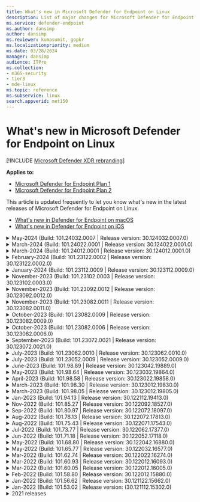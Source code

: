 ```yaml
---
title: What's new in Microsoft Defender for Endpoint on Linux
description: List of major changes for Microsoft Defender for Endpoint on Linux.
ms.service: defender-endpoint
ms.author: dansimp
author: dansimp
ms.reviewer: kumasumit, gopkr
ms.localizationpriority: medium
ms.date: 03/28/2024
manager: dansimp
audience: ITPro
ms.collection:
- m365-security
- tier3
- mde-linux
ms.topic: reference
ms.subservice: linux
search.appverid: met150
---
```


# What's new in Microsoft Defender for Endpoint on Linux

[!INCLUDE [Microsoft Defender XDR rebranding](../includes/microsoft-defender.md)]

**Applies to:**

- [Microsoft Defender for Endpoint Plan 1](microsoft-defender-endpoint.md)
- [Microsoft Defender for Endpoint Plan 2](microsoft-defender-endpoint.md)

This article is updated frequently to let you know what's new in the latest releases of Microsoft Defender for Endpoint on Linux.

- [What's new in Defender for Endpoint on macOS](mac-whatsnew.md)
- [What's new in Defender for Endpoint on iOS](ios-whatsnew.md)

<details>
<summary> May-2024 (Build: 101.24032.0007 | Release version: 30.124032.0007.0)</summary>

## May-2024 Build: 101.24032.0007 | Release version: 30.124032.0007.0

&ensp;Released: **TBD**<br/>
&ensp;Published: **TBD**<br/>
&ensp;Build: **101.24032.0007**<br/>
&ensp;Release version: **30.124032.0007.0**<br/>
&ensp;Engine version: **1.1.24020.3**<br/>
&ensp;Signature version: **1.403.3500.0**<br/>

**What's new**

There are multiple fixes and new changes in this release:

- New Field in mdatp health - engine_load_status<br>
  To optimize performance, the unprivileged process will only run in specific scenarios. The field 'engine_load_status' indicates the following:

    Healthy Scenarios:
    - "Engine not loaded"  - The unprivileged process is not currently running.. 
    - "Engine load succeeded" - The unprivileged process is up and running.
- Bug fix to enhance behavioral detections.
- Stability and performance improvements.
- Other bug fixes.

</details>

<details>
<summary> March-2024 (Build: 101.24022.0001 | Release version: 30.124022.0001.0)</summary>

## March-2024 Build: 101.24022.0001 | Release version: 30.124022.0001.0

&ensp;Released: **March 22,2024**<br/>
&ensp;Published: **March 22,2024**<br/>
&ensp;Build: **101.24022.0001**<br/>
&ensp;Release version: **30.124022.0001.0**<br/>
&ensp;Engine version: **1.1.23110.4**<br/>
&ensp;Signature version: **1.403.87.0**<br/>

**What's new**

There are multiple fixes and new changes in this release:

- The addition of a new log file - `microsoft_defender_scan_skip.log`. This will log the filenames that were skipped from various antivirus scans by Microsoft Defender for Endpoint due to any reason.
- Stability and performance improvements.
- Bug fixes.

</details>


<details>
<summary> March-2024 (Build: 101.24012.0001 | Release version: 30.124012.0001.0)</summary>

## March-2024 Build: 101.24012.0001 | Release version: 30.124012.0001.0

&ensp;Released: **March 12,2024**<br/>
&ensp;Published: **March 12,2024**<br/>
&ensp;Build: **101.24012.0001**<br/>
&ensp;Release version: **30.124012.0001.0**<br/>
&ensp;Engine version: **1.1.23110.4**<br/>
&ensp;Signature version: **1.403.87.0**<br/>

**What's new**
There are multiple fixes and new changes in this release:

- Updated default engine version to `1.1.23110.4`, and default signatures version to `1.403.87.0`.
- Stability and performance improvements.
- Bug fixes.
</details>

<details>

<summary> February-2024 (Build: 101.23122.0002 | Release version: 30.123122.0002.0)</summary>

## February-2024 Build: 101.23122.0002 | Release version: 30.123122.0002.0

&ensp;Released: **February 5,2024**<br/>
&ensp;Published: **February 5,2024**<br/>
&ensp;Build: **101.23122.0002**<br/>
&ensp;Release version: **30.123122.0002.0**<br/>
&ensp;Engine version: **1.1.23100.2010**<br/>
&ensp;Signature version: **1.399.1389.0**<br/>

**What's new**
There are multiple fixes and new changes in this release:

- Updated default engine version to `1.1.23100.2010`, and default signatures version to `1.399.1389.0`.
- General stability and performance improvements.
- Bug fixes.
- Microsoft Defender for Endpoint on Linux now officially supports the following distros and versions:

   | Distro & version | Ring | Package |
   |---|---|---|
   | Mariner 2 | Production | https://packages.microsoft.com/cbl-mariner/2.0/prod/extras/x86_64/config.repo |
   | Rocky 8.7 and higher | Insiders Slow | https://packages.microsoft.com/config/rocky/8/insiders-slow.repo |
   | Rocky 9.2 and higher | Insiders Slow | https://packages.microsoft.com/config/rocky/9/insiders-slow.repo |
   | Alma 8.4 and higher | Insiders Slow | https://packages.microsoft.com/config/alma/8/insiders-slow.repo |
   | Alma 9.2 and higher | Insiders Slow | https://packages.microsoft.com/config/alma/9/insiders-slow.repo |

If you already have Defender for Endpoint running on any of these distros and facing any issues in the older versions, please upgrade to the latest Defender for Endpoint version from the corresponding ring mentioned above. Refer our [public deployment docs](comprehensive-guidance-on-linux-deployment.md) for more details.

> [!NOTE]
> Known issues: 
> 
> Microsoft Defender for Endpoint for Linux on Rocky and Alma currently has the following known issues:
> - Live Response and Threat Vulnerability Management are currently not supported (work in progress).
> - Operating system info for devices is not visible in the Microsoft Defender portal

</details>

<details>
<summary> January-2024 (Build: 101.23112.0009 | Release version: 30.123112.0009.0)</summary>

## January-2024 Build: 101.23112.0009 | Release version: 30.123112.0009.0

&ensp;Released: **January 29,2024**<br/>
&ensp;Published: **January 29, 2024**<br/>
&ensp;Build: **101.23112.0009**<br/>
&ensp;Release version: **30.123112.0009.0**<br/>
&ensp;Engine version: **1.1.23100.2010**<br/>
&ensp;Signature version: **1.399.1389.0**<br/>

**What's new**
- Updated default engine version to `1.1.23110.4`, and default signatures version to `1.403.1579.0`.
- General stability and performance improvements.
- Bug fix for behavior monitoring configuration.
- Bug fixes.

</details>

<details>
    <summary> November-2023 (Build: 101.23102.0003 | Release version: 30.123102.0003.0)</summary>

## November-2023 Build: 101.23102.0003 | Release version: 30.123102.0003.0

&ensp;Released: **November 28,2023**<br/>
&ensp;Published: **November 28,2023**<br/>
&ensp;Build: **101.23102.0003**<br/>
&ensp;Release version: **30.123102.0003.0**<br/>
&ensp;Engine version: **1.1.23090.2008**<br/>
&ensp;Signature version: **1.399.690.0**<br/>

**What's new**
- Updated default engine version to `1.1.23090.2008`, and default signatures version to `1.399.690.0`.
- Updated libcurl library to version `8.4.0` to fix recently disclosed vulnerabilities with the older version.
- Updated Openssl library to version `3.1.1` to fix recently disclosed vulnerabilities with the older version.
- General stability and performance improvements.
- Bug fixes.

</details>

<details>
    <summary> November-2023 (Build: 101.23092.0012 | Release version: 30.123092.0012.0)</summary>

## November-2023 Build: 101.23092.0012 | Release version: 30.123092.0012.0

&ensp;Released: **November 14,2023**<br/>
&ensp;Published: **November 14,2023**<br/>
&ensp;Build: **101.23092.0012**<br/>
&ensp;Release version: **30.123092.0012.0**<br/>
&ensp;Engine version: **1.1.23080.2007**<br/>
&ensp;Signature version: **1.395.1560.0**<br/>

**What's new**

There are multiple fixes and new changes in this release: 

- Support added to restore threat based on original path using the following command:
  
 ```bash
 sudo mdatp threat quarantine restore threat-path --path [threat-original-path] --destination-path [destination-folder]
```
- Starting with this release, Microsoft Defender for Endpoint on Linux will no longer be shipping a solution for RHEL 6.
  
    RHEL 6 'Extended end of life support' is poised to end by June 30, 2024 and customers are advised to plan their RHEL upgrades accordingly aligned with guidance from Red Hat. Customers who need to run Defender for Endpoint on RHEL 6 servers can continue to leverage version 101.23082.0011 (does not expire before June 30, 2024) supported on kernel versions 2.6.32-754.49.1.el6.x86_64 or prior.
  - Engine Update to `1.1.23080.2007` and Signatures Ver: `1.395.1560.0`.
  - Streamlined device connectivity experience is now in public preview mode. [public blog](https://techcommunity.microsoft.com/t5/microsoft-defender-for-endpoint/announcing-a-streamlined-device-connectivity-experience-for/ba-p/3956236)
  - Performance improvements & bug fixes.

**Known issues**

- CPU lock-up seen on kernel version 5.15.0-0.30.20 in ebpf mode, see [Use eBPF-based sensor for Microsoft Defender for Endpoint on Linux](linux-support-ebpf.md) for details and Mitigation options.

</details>

<details>
    <summary> November-2023 (Build: 101.23082.0011 | Release version: 30.123082.0011.0)</summary>

## November-2023 Build: 101.23082.0011 | Release version: 30.123082.0011.0

&ensp;Released: **November 1,2023**<br/>
&ensp;Published: **November 1,2023**<br/>
&ensp;Build: **101.23082.0011**<br/>
&ensp;Release version: **30.123082.0011.0**<br/>
&ensp;Engine version: **1.1.23070.1002**<br/>
&ensp;Signature version: **1.393.1305.0**<br/>

**What's new**
This new release is build over October 2023 release (`101.23082.0009``) with addition of following changes. There's no change for other customers and upgrading is optional.

Fix for immutable mode of auditd when supplementary subsystem is ebpf:  In ebpf mode all mdatp audit rules should be cleaned after switching to ebpf and rebooting.  After reboot, mdatp audit rules were not cleaned due to which it was resulting in hang of the server.  The fix cleans these rules, user should not see any mdatp rules loaded on reboot

Fix for MDE not starting up on RHEL 6.

**Known issues**

When upgrading from mdatp version 101.75.43 or 101.78.13, you might encounter a kernel hang. Run the following commands before attempting to upgrade to version 101.98.05. More information about the underlying issue can be found at [System hang due to blocked tasks in fanotify code](https://access.redhat.com/solutions/2838901).

There are two ways to mitigate this upgrade issue:

1. Use your package manager to uninstall the `101.75.43` or `101.78.13` mdatp version.

Example:
```bash
sudo apt purge mdatp
sudo apt-get install mdatp
```

2. As an alternative you can follow the instructions to [uninstall](linux-resources.md#uninstall-defender-for-endpoint-on-linux), then [install](linux-install-manually.md#application-installation) the latest version of the package.

If you don't want to uninstall mdatp, you can disable rtp and mdatp in sequence before upgrading.
Some customers (<1%) experience issues with this method.

 ```bash
sudo mdatp config real-time-protection --value=disabled
sudo systemctl disable mdatp
```
</details>

<details>
    <summary> October-2023 (Build: 101.23082.0009 | Release version: 30.123082.0009.0)</summary>





## October-2023 Build: 101.23082.0009 | Release version: 30.123082.0009.0

&ensp;Released: **October 9,2023**<br/>
&ensp;Published: **October 9,2023**<br/>
&ensp;Build: **101.23082.0009**<br/>
&ensp;Release version: **30.123082.0009.0**<br/>
&ensp;Engine version: **1.1.23070.1002**<br/>
&ensp;Signature version: **1.393.1305.0**<br/>

**What's new**
- This new release is build over October 2023 release (`101.23082.0009``) with addition of new CA Certificates. There's no change for other customers and upgrading is optional. 

**Known issues**

When upgrading from mdatp version 101.75.43 or 101.78.13, you might encounter a kernel hang. Run the following commands before attempting to upgrade to version 101.98.05. More information about the underlying issue can be found at [System hang due to blocked tasks in fanotify code](https://access.redhat.com/solutions/2838901).

There are two ways to mitigate this upgrade issue:

1. Use your package manager to uninstall the `101.75.43` or `101.78.13` mdatp version.

Example:
```bash
sudo apt purge mdatp
sudo apt-get install mdatp
```

2. As an alternative you can follow the instructions to [uninstall](linux-resources.md#uninstall-defender-for-endpoint-on-linux), then [install](linux-install-manually.md#application-installation) the latest version of the package.

If you don't want to uninstall mdatp, you can disable rtp and mdatp in sequence before upgrading.
Some customers (<1%) experience issues with this method.

 ```bash
sudo mdatp config real-time-protection --value=disabled
sudo systemctl disable mdatp
```
</details>

<details>
    <summary> October-2023 (Build: 101.23082.0006 | Release version: 30.123082.0006.0)</summary>





## October-2023 Build: 101.23082.0006 | Release version: 30.123082.0006.0

&ensp;Released: **October 9,2023**<br/>
&ensp;Published: **October 9,2023**<br/>
&ensp;Build: **101.23082.0006**<br/>
&ensp;Release version: **30.123082.0006.0**<br/>
&ensp;Engine version: **1.1.23070.1002**<br/>
&ensp;Signature version: **1.393.1305.0**<br/>

**What's new**
- Feature updates and new changes
  - eBPF sensor is now the default supplementary event provider for endpoints
  - Microsoft Intune tenant attach feature is in public preview (as of mid July)
    - You must add "*.dm.microsoft.com" to firewall exclusions for the feature to work correctly
  - Defender for Endpoint is now available for Debian 12 and Amazon Linux 2023
  - Support to enable Signature verification of updates downloaded
    - Note that you must update the manajed.json as shown below
      ```
        "features":{
          "OfflineDefinitionUpdateVerifySig":"enabled"
        }
      ```
      
    - Prerequisite to enable feature
      - Engine version on the device must be  "1.1.23080.007" or above. Check your engine version by using the following command.
        ``` mdatp health --field engine_version ```
  - Option to support monitoring of NFS and FUSE mount points. These are ignored by default.
    The following example shows how to monitor all filesystem while ignoring only NFS:

  ```
    "antivirusEngine": {
        "unmonitoredFilesystems": ["nfs"]
    }
    ```
    
    Example to monitor all filesystems including NFS and FUSE:
    ```
    "antivirusEngine": {
        "unmonitoredFilesystems": []
    }
    ```

  - Other performance improvements
  - Bug Fixes

**Known issues**

- When upgrading from mdatp version 101.75.43 or 101.78.13, you might encounter a kernel hang. Run the following commands before attempting to upgrade to version 101.98.05. More information about the underlying issue can be found at [System hang due to blocked tasks in fanotify code](https://access.redhat.com/solutions/2838901).
There are two ways to mitigate this upgrade issue:

1. Use your package manager to uninstall the `101.75.43` or `101.78.13` mdatp version.

Example:
```bash
sudo apt purge mdatp
sudo apt-get install mdatp
```

2. As an alternative you can follow the instructions to [uninstall](linux-resources.md#uninstall-defender-for-endpoint-on-linux), then [install](linux-install-manually.md#application-installation) the latest version of the package.

If you don't want to uninstall mdatp, you can disable rtp and mdatp in sequence before upgrading.
Some customers (<1%) experience issues with this method.

 ```bash
sudo mdatp config real-time-protection --value=disabled
sudo systemctl disable mdatp
```
</details>

<details>
    <summary> September-2023 (Build: 101.23072.0021 | Release version: 30.123072.0021.0)</summary>





## September-2023 Build: 101.23072.0021 | Release version: 30.123072.0021.0

&ensp;Released: **September 11,2023**<br/>
&ensp;Published: **September 11,2023**<br/>
&ensp;Build: **101.23072.0021**<br/>
&ensp;Release version: **30.123072.0021.0**<br/>
&ensp;Engine version: **1.1.20100.7**<br/>
&ensp;Signature version: **1.385.1648.0**<br/>

**What's new**

- There are multiple fixes and new changes in this release
    - In mde_installer.sh v0.6.3, users can use the `--channel` argument to provide the channel of the configured repository during cleanup. For example, `sudo ./mde_installer --clean --channel prod`
    - The Network Extension can now be reset by administrators using `mdatp network-protection reset`.
    - Other performance improvements
    - Bug Fixes

**Known issues**

- While upgrading from mdatp version `101.75.43` or `101.78.13`, you might encounter a kernel hang. Run the following commands before attempting to upgrade to version `101.98.05`. For more information, see [System hang due to blocked tasks in fanotify code](https://access.redhat.com/solutions/2838901).

There are two ways to mitigate this upgrade issue:

1. Use your package manager to uninstall the `101.75.43` or `101.78.13` mdatp version.

Example:
```bash
sudo apt purge mdatp
sudo apt-get install mdatp
```

2. As an alternative you can follow the instructions to [uninstall](linux-resources.md#uninstall-defender-for-endpoint-on-linux), then [install](linux-install-manually.md#application-installation) the latest version of the package.

If you don't want to uninstall mdatp, you can disable rtp and mdatp in sequence before upgrading.
Some customers (<1%) experience issues with this method.

 ```bash
sudo mdatp config real-time-protection --value=disabled
sudo systemctl disable mdatp
```
</details>

<details>
    <summary> July-2023 (Build: 101.23062.0010 | Release version: 30.123062.0010.0)</summary>





## July-2023 Build: 101.23062.0010 | Release version: 30.123062.0010.0

&ensp;Released: **July 26,2023**<br/>
&ensp;Published: **July 26,2023**<br/>
&ensp;Build: **101.23062.0010**<br/>
&ensp;Release version: **30.123062.0010.0**<br/>
&ensp;Engine version: **1.1.20100.7**<br/>
&ensp;Signature version: **1.385.1648.0**<br/>

**What's new**

- There are multiple fixes and new changes in this release
    - If a proxy is set for Defender for Endpoint, then it's visible in the `mdatp health` command output
    - With this release we provided two options in mdatp diagnostic hot-event-sources:
        1. Files
        2. Executables
    - Network Protection: Connections that are blocked by Network Protection and have the block overridden by users are now correctly reported to Microsoft Defender XDR
    - Improved logging in Network Protection block and audit events for debugging
- Other fixes and improvements
    - From this version, enforcementLevel are in passive mode by default giving admins more control over where they want 'RTP on' within their estate
    - This change only applies to fresh MDE deployments, for example, servers where Defender for Endpoint is being deployed for the first time. In update scenarios, servers that have Defender for Endpoint deployed with RTP ON, continue operating with RTP ON even post update to version 101.23062.0010

- Bug Fixes
    - RPM database corruption issue in Defender Vulnerability Management baseline has been fixed
- Other performance improvements

**Known issues**

- While upgrading from mdatp version `101.75.43` or `101.78.13`, you might encounter a kernel hang. Run the following commands before attempting to upgrade to version `101.98.05`. For more information, see [System hang due to blocked tasks in fanotify code](https://access.redhat.com/solutions/2838901).

There are two ways to mitigate this upgrade issue:

1. Use your package manager to uninstall the `101.75.43` or `101.78.13` mdatp version.

Example:
```bash
sudo apt purge mdatp
sudo apt-get install mdatp
```

2. As an alternative you can follow the instructions to [uninstall](linux-resources.md#uninstall-defender-for-endpoint-on-linux), then [install](linux-install-manually.md#application-installation) the latest version of the package.

If you don't want to uninstall mdatp, you can disable rtp and mdatp in sequence before upgrading.
Some customers (<1%) experience issues with this method.

 ```bash
sudo mdatp config real-time-protection --value=disabled
sudo systemctl disable mdatp
```
</details>

<details>
    <summary> July-2023 (Build: 101.23052.0009 | Release version: 30.123052.0009.0)</summary>





## July-2023 Build: 101.23052.0009 | Release version: 30.123052.0009.0

&ensp;Released: **July 10,2023**<br/>
&ensp;Published: **July 10,2023**<br/>
&ensp;Build: **101.23052.0009**<br/>
&ensp;Release version: **30.123052.0009.0**<br/>
&ensp;Engine version: **1.1.20100.7**<br/>
&ensp;Signature version: **1.385.1648.0**<br/>

**What's new**

- There are multiple fixes and new changes in this release
      - The build version schema is updated from this release. While the major version number remains same as 101, the minor version number now has five digits followed by four digit patch number that is, `101.xxxxx.yyy`
      - Improved Network Protection memory consumption under stress
     - Updated the engine version to `1.1.20300.5` and signature version to `1.391.2837.0`.
    - Bug fixes.

**Known issues**

- While upgrading from mdatp version `101.75.43` or `101.78.13`, you might encounter a kernel hang. Run the following commands before attempting to upgrade to version `101.98.05`. For more information, see [System hang due to blocked tasks in fanotify code](https://access.redhat.com/solutions/2838901).

There are two ways to mitigate this upgrade issue:

1. Use your package manager to uninstall the `101.75.43` or `101.78.13` mdatp version.

Example:
```bash
sudo apt purge mdatp
sudo apt-get install mdatp
```

2. As an alternative you can follow the instructions to [uninstall](linux-resources.md#uninstall-defender-for-endpoint-on-linux), then [install](linux-install-manually.md#application-installation) the latest version of the package.

If you don't want to uninstall mdatp, you can disable rtp and mdatp in sequence before upgrading.
Some customers (<1%) experience issues with this method.

 ```bash
sudo mdatp config real-time-protection --value=disabled
sudo systemctl disable mdatp
```
</details>

<details>
    <summary> June-2023 (Build: 101.98.89 | Release version: 30.123042.19889.0)</summary>





## June-2023 Build: 101.98.89 | Release version: 30.123042.19889.0

&ensp;Released: **June 12,2023**<br/>
&ensp;Published: **June 12, 2023**<br/>
&ensp;Build: **101.98.89**<br/>
&ensp;Release version: **30.123042.19889.0**<br/>
&ensp;Engine version: **1.1.20100.7**<br/>
&ensp;Signature version: **1.385.1648.0**<br/>

**What's new**

- There are multiple fixes and new changes in this release 
    - Improved Network Protection Proxy handling.
    - In Passive mode, Defender for Endpoint no longer scans when Definition update happens.
    - Devices continue to be protected even after Defender for Endpoint agent has expired. We recommend upgrading the Defender for Endpoint Linux agent to the latest available version to receive bug fixes, features and performance improvements.
    - Removed semanage package dependency.
    - Engine Update to `1.1.20100.7` and Signatures Ver: `1.385.1648.0`.
    - Bug fixes.

**Known issues**

- While upgrading from mdatp version `101.75.43` or `101.78.13`, you might encounter a kernel hang. Run the following commands before attempting to upgrade to version `101.98.05`. For more information, see [System hang due to blocked tasks in fanotify code](https://access.redhat.com/solutions/2838901).

There are two ways to mitigate this upgrade issue:

1. Use your package manager to uninstall the `101.75.43` or `101.78.13` mdatp version.

Example:
```bash
sudo apt purge mdatp
sudo apt-get install mdatp
```

2. As an alternative you can follow the instructions to [uninstall](linux-resources.md#uninstall-defender-for-endpoint-on-linux), then [install](linux-install-manually.md#application-installation) the latest version of the package.

If you don't want to uninstall mdatp, you can disable rtp and mdatp in sequence before upgrading. 
Some customers (<1%) experience issues with this method. 

 ```bash
sudo mdatp config real-time-protection --value=disabled
sudo systemctl disable mdatp
```
</details>

<details>
    <summary> May-2023 (Build: 101.98.64 | Release version: 30.123032.19864.0)</summary>





## May-2023 Build: 101.98.64 | Release version: 30.123032.19864.0

&ensp;Released: **May 3,2023**<br/>
&ensp;Published: **May 3, 2023**<br/>
&ensp;Build: **101.98.64**<br/>
&ensp;Release version: **30.123032.19864.0**<br/>
&ensp;Engine version: **1.1.20100.6**<br/>
&ensp;Signature version: **1.385.68.0**<br/>

**What's new**

- There are multiple fixes and new changes in this release 
    - Health message improvements to capture details about auditd failures.
    - Improvements to handle augenrules, which was causing installation failure.
    - Periodic memory cleanup in engine process.
    - Fix for memory issue in mdatp audisp plugin.
    - Handled missing plugin directory path during installation.
    - When conflicting application is using blocking fanotify, with default configuration mdatp health shows unhealthy. This is now fixed.
    - Support for ICMP traffic inspection in BM.
    - Engine Update to `1.1.20100.6` and Signatures Ver: `1.385.68.0`.
    - Bug fixes.

**Known issues**

- While upgrading from mdatp version `101.75.43` or `101.78.13`, you might encounter a kernel hang. Run the following commands before attempting to upgrade to version `101.98.05`. For more information, see [System hang due to blocked tasks in fanotify code](https://access.redhat.com/solutions/2838901).

There are two ways to mitigate this upgrade issue:

1. Use your package manager to uninstall the `101.75.43` or `101.78.13` mdatp version.

Example:
```bash
sudo apt purge mdatp
sudo apt-get install mdatp
```

2. As an alternative you can follow the instructions to [uninstall](linux-resources.md#uninstall-defender-for-endpoint-on-linux), then [install](linux-install-manually.md#application-installation) the latest version of the package.

If you don't want to uninstall mdatp, you can disable rtp and mdatp in sequence before upgrading. 
Caution: Some customers (<1%) experience issues with this method. 

 ```bash
sudo mdatp config real-time-protection --value=disabled
sudo systemctl disable mdatp
```
</details>

<details>
    <summary> April-2023 (Build: 101.98.58 | Release version: 30.123022.19858.0)</summary>





## April-2023 Build: 101.98.58 | Release version: 30.123022.19858.0

&ensp;Released: **April 20,2023**<br/>
&ensp;Published: **April 20, 2023**<br/>
&ensp;Build: **101.98.58**<br/>
&ensp;Release version: **30.123022.19858.0**<br/>
&ensp;Engine version: **1.1.20000.2**<br/>
&ensp;Signature version: **1.381.3067.0**<br/>

**What's new**

- There are multiple fixes and new changes in this release 
    - Logging and error reporting improvements for auditd.
    - Handle failure in reload of auditd configuration.
    - Handling for empty auditd rule files during MDE install.
    - Engine Update to `1.1.20000.2` and Signatures Ver: `1.381.3067.0`.
    - Addressed a health issue in mdatp that occurs due to selinux denials.
    - Bug fixes.

**Known issues**

- While upgrading mdatp to version `101.94.13` or later, you might notice that health is false, with health_issues as "no active supplementary event provider". This can happen due to misconfigured/conflicting auditd rules on existing machines. To mitigate the issue, the auditd rules on the existing machines need to be fixed. The following commands can help you to identify such auditd rules (commands need to be run as super user). Take a backup of following file: /etc/audit/rules.d/audit.rules as these steps are only to identify failures.

```bash
echo -c >> /etc/audit/rules.d/audit.rules
augenrules --load
```

- While upgrading from mdatp version `101.75.43` or `101.78.13`, you could encounter a kernel hang. Run the following commands before attempting to upgrade to version `101.98.05`. For more information, see [System hang due to blocked tasks in fanotify code](https://access.redhat.com/solutions/2838901).

There are two ways to mitigate this upgrade issue:

1. Use your package manager to uninstall the `101.75.43` or `101.78.13` mdatp version.
    
Example:
```bash
sudo apt purge mdatp
sudo apt-get install mdatp
```
2. As an alternative you can follow the instructions to [uninstall](linux-resources.md#uninstall-defender-for-endpoint-on-linux), then [install](linux-install-manually.md#application-installation) the latest version of the package.

If you don't want to uninstall mdatp, you can disable rtp and mdatp in sequence before upgrading. 
Caution: Some customers (<1%) experience issues with this method. 

 ```bash
sudo mdatp config real-time-protection --value=disabled
sudo systemctl disable mdatp
```
</details>

<details>
    <summary> March-2023 (Build: 101.98.30 | Release version: 30.123012.19830.0)</summary>





## March-2023 Build: 101.98.30 | Release version: 30.123012.19830.0

&ensp;Released: **March , 20,2023**<br/>
&ensp;Published: **March 20, 2023**<br/>
&ensp;Build: **101.98.30**<br/>
&ensp;Release version: **30.123012.19830.0**<br/>
&ensp;Engine version: **1.1.19900.2**<br/>
&ensp;Signature version: **1.379.1299.0**<br/>
**What's new**
- This new release is build over March 2023 release (`101.98.05``) with a fix for Live response commands failing for one of our customers. There's no change for other customers and upgrade is optional. 
    
**Known issues**

- With mdatp version 101.98.30 you might see a health false issue in some of the cases, because SELinux rules aren't defined for certain scenarios. The health warning could look something like this:

*found SELinux denials within last one day. If the MDATP is recently installed, clear the existing audit logs or wait for a day for this issue to autoresolve. Use command: \"sudo ausearch -i -c 'mdatp_audisp_pl' | grep \"type=AVC\" | grep \" denied\" to find details*

The issue could be mitigated by running the following commands.

```
sudo ausearch -c 'mdatp_audisp_pl' --raw | sudo audit2allow -M my-mdatpaudisppl_v1
sudo semodule -i my-mdatpaudisppl_v1.pp
```

Here, my-mdatpaudisppl_v1 represents the policy module name. After you run the commands, either wait for 24 hours or clear/archive the audit logs. The audit logs could be archived by running the following command

```
sudo service auditd stop
sudo systemctl stop mdatp
cd /var/log/audit
sudo gzip audit.*
sudo service auditd start
sudo systemctl start mdatp
mdatp health
```

In case the issue reappears with some different denials. We need to run the mitigation again with a different module name (for example, my-mdatpaudisppl_v2).

</details>

<details>
    <summary> March-2023 (Build: 101.98.05 | Release version: 30.123012.19805.0)</summary>

## March-2023 (Build: 101.98.05 | Release version: 30.123012.19805.0)

&ensp;Released: **March , 08,2023**<br/>
&ensp;Published: **March 08, 2023**<br/>
&ensp;Build: **101.98.05**<br/>
&ensp;Release version: **30.123012.19805.0**<br/>
&ensp;Engine version: **1.1.19900.2**<br/>
&ensp;Signature version: **1.379.1299.0**<br/>

**What's new**

There are multiple fixes and new changes in this release.

- Improved Data Completeness for Network Connection events
- Improved Data Collection capabilities for file ownership/permissions changes
- seManage in part of the package, to that seLinux policies can be configured in different distro (fixed).
- Improved enterprise daemon stability
- AuditD stop path clean-up
- Improved the stability of mdatp stop flow.
- Added new field to wdavstate to keep track of platform update time.
- Stability improvements to parsing Defender for Endpoint onboarding blob.
- Scan doesn't proceed if a valid license isn't present (fixed)
- Added performance tracing option to xPlatClientAnalyzer, with tracing enabled mdatp process dumps the flow in all_process.zip file that can be used for analysis of performance issues.
- Added support in Defender for Endpoint for the following RHEL-6 kernel versions:
   - `2.6.32-754.43.1.el6.x86_64`
   - `2.6.32-754.49.1.el6.x86_64`
- Other fixes
    
**Known issues**

- While upgrading mdatp to version 101.94.13, you might notice that health is false, with health_issues as "no active supplementary event provider". This can happen due to misconfigured/conflicting auditd rules on existing machines. To mitigate the issue, the auditd rules on the existing machines need to be fixed. The following steps can help you to identify such auditd rules (these commands need to be run as super user). Make sure to back up following file: `/etc/audit/rules.d/audit.rules`` as these steps are only to identify failures.

```bash
echo -c >> /etc/audit/rules.d/audit.rules
augenrules --load
```

- While upgrading from mdatp version `101.75.43` or `101.78.13`, you might encounter a kernel hang. Run the following commands before attempting to upgrade to version `101.98.05`. For more information, see [System hang due to blocked tasks in fanotify code](https://access.redhat.com/solutions/2838901)

There are two ways to mitigate the problem in upgrading.

Use your package manager to uninstall the `101.75.43` or `101.78.13` mdatp version.
Example:
```bash
sudo apt purge mdatp
sudo apt-get install mdatp
```
As an alternative, you can follow the instructions to [uninstall](linux-resources.md#uninstall-defender-for-endpoint-on-linux), then [install](linux-install-manually.md#application-installation) the latest version of the package.

In case you don't want to uninstall mdatp you can disable rtp and mdatp in sequence before upgrade. 
Caution: Some customers(<1%) are experiencing issues with this method. 

 ```bash
sudo mdatp config real-time-protection --value=disabled
sudo systemctl disable mdatp
```

</details>

<details>
  <summary>Jan-2023 (Build: 101.94.13 | Release version: 30.122112.19413.0)</summary>

## Jan-2023 (Build: 101.94.13 | Release version: 30.122112.19413.0)

&ensp;Released: **January 10, 2023**<br/>
&ensp;Published: **January 10, 2023**<br/>
&ensp;Build: **101.94.13**<br/>
&ensp;Release version: **30.122112.19413.0**<br/>
&ensp;Engine version: **1.1.19700.3**<br/>
&ensp;Signature version: **1.377.550.0**<br/>

**What's new**

- There are multiple fixes and new changes in this release
  - Skip quarantine of threats in passive mode by default.
  - New config, nonExecMountPolicy, can now be used to specify behavior of RTP on mount point marked as noexec.
  - New config, unmonitoredFilesystems, can be used to unmonitor certain filesystems.
  - Improved performance under high load and in speed test scenarios.
  - Fixes an issue with accessing SMB shares behind Cisco AnyConnect VPN connections.
  - Fixes an issue with Network Protection and SMB.
  - lttng performance tracing support.
  - TVM, eBPF, auditd, telemetry and mdatp cli improvements.
  - mdatp health now reports behavior_monitoring
  - Other fixes.

**Known issues**

- While upgrading mdatp to version `101.94.13`, you might notice that health is false, with health_issues as "no active supplementary event provider". This can happen due to misconfigured/conflicting auditd rules on existing machines. To mitigate the issue, the auditd rules on the existing machines need to be fixed. The following steps can help you to identify such auditd rules (these commands need to be run as super user). Take a backup of following file: `/etc/audit/rules.d/audit.rules` as these steps are only to identify failures.

```bash
echo -c >> /etc/audit/rules.d/audit.rules
augenrules --load
```

- While upgrading from mdatp version `101.75.43` or `101.78.13`, you might encounter a kernel hang. Run the following commands before attempting to upgrade to version 101.94.13. For more information, see [System hang due to blocked tasks in fanotify code](https://access.redhat.com/solutions/2838901)

There are two ways to mitigate the problem in upgrading.

Use your package manager to uninstall the `101.75.43` or `101.78.13` mdatp version.

Example:

```bash
sudo apt purge mdatp
sudo apt-get install mdatp
```

As an alternative to the above, you can follow the instructions to [uninstall](linux-resources.md#uninstall-defender-for-endpoint-on-linux), then [install](linux-install-manually.md#application-installation) the latest version of the package.

In case you don't want to uninstall mdatp you can disable rtp and mdatp in sequence before upgrade.
Caution: Some customers(<1%) are experiencing issues with this method.

 ```bash
sudo mdatp config real-time-protection --value=disabled
sudo systemctl disable mdatp
```

</details>

<details>
  <summary>Nov-2022 (Build: 101.85.27 | Release version: 30.122092.18527.0)</summary>

## Nov-2022 (Build: 101.85.27 | Release version: 30.122092.18527.0)

&ensp;Released: **November 02, 2022**<br/>
&ensp;Published: **November 02, 2022**<br/>
&ensp;Build: **101.85.27**<br/>
&ensp;Release version: **30.122092.18527.0**<br/>
&ensp;Engine version: **1.1.19500.2**<br/>
&ensp;Signature version: **1.371.1369.0**<br/>

**What's new**

- There are multiple fixes and new changes in this release
  - V2 engine is default with this release and V1 engine bits are removed for enhanced security.
  - V2 engine support configuration path for AV definitions. (mdatp definition set path)
  - Removed external packages dependencies from MDE package. Removed dependencies are libatomic1, libselinux, libseccomp, libfuse, and libuuid
  - In case crash collection is disabled by configuration, crash monitoring process isn't launched.
  - Performance fixes to optimally use system events for AV capabilities.
  - Stability improvement when restarting mdatp and load epsext issues.
  - Other fixes

**Known issues**

- While upgrading from mdatp version `101.75.43` or `101.78.13`, you might encounter a kernel hang. Run the following commands before attempting to upgrade to version 101.85.21. For more information, see [System hang due to blocked tasks in fanotify code](https://access.redhat.com/solutions/2838901)

There are two ways to mitigate the problem in upgrading.

Use your package manager to uninstall the `101.75.43` or `101.78.13` mdatp version.

Example:

```bash
sudo apt purge mdatp
sudo apt-get install mdatp
```

As an alternative approach, follow the instructions to [uninstall](linux-resources.md#uninstall-defender-for-endpoint-on-linux), then [install](linux-install-manually.md#application-installation) the latest version of the package.

In case you don't want to uninstall mdatp you can disable rtp and mdatp in sequence before upgrade.
Caution: Some customers(<1%) are experiencing issues with this method.

 ```bash
sudo mdatp config real-time-protection --value=disabled
sudo systemctl disable mdatp
```

</details>

<details>
  <summary>Sep-2022 (Build: 101.80.97 | Release version: 30.122072.18097.0)</summary>

## Sep-2022 (Build: 101.80.97 | Release version: 30.122072.18097.0)

&ensp;Released: **September 14, 2022**<br/>
&ensp;Published: **September 14, 2022**<br/>
&ensp;Build: **101.80.97**<br/>
&ensp;Release version: **30.122072.18097.0**<br/>
&ensp;Engine version: **1.1.19300.3**<br/>
&ensp;Signature version: **1.369.395.0**<br/>

**What's new**

- Fixes a kernel hang observed on select customer workloads running mdatp version `101.75.43`. After RCA, this was attributed to a race condition while releasing the ownership of a sensor file descriptor. The race condition was exposed due to a recent product change in the shutdown path. Customers on newer Kernel versions (5.1+) aren't impacted by this issue. For more information, see [System hang due to blocked tasks in fanotify code](https://access.redhat.com/solutions/2838901).

**Known issues**

- When upgrading from mdatp version `101.75.43` or `101.78.13`, you might encounter a kernel hang. Run the following commands before attempting to upgrade to version `101.80.97`. This action should prevent the issue from occurring.

```
sudo mdatp config real-time-protection --value=disabled
sudo systemctl disable mdatp
```

After executing the commands, use your package manager to perform the upgrade.

As an alternative approach, follow the instructions to [uninstall](linux-resources.md#uninstall-defender-for-endpoint-on-linux), then [install](linux-install-manually.md#application-installation) the latest version of the package.
</br>

<br/><br/>
<br/><br/>
<br/><br/>
<br/><br/>
<br/><br/>
<br/><br/>
</details>

<details>
   <summary>Aug-2022 (Build: 101.78.13 | Release version: 30.122072.17813.0)</summary>

## Aug-2022 (Build: 101.78.13 | Release version: 30.122072.17813.0)

 &ensp;Released: **August 24, 2022**<br/>
 &ensp;Published: **August 24, 2022**<br/>
 &ensp;Build: **101.78.13**<br/>
 &ensp;Release version: **30.122072.17813.0**<br/>
 &ensp;Engine version: **1.1.19300.3**<br/>
 &ensp;Signature version: **1.369.395.0**<br/>

 **What's new**

- Rolled back due to reliability issues

 </br>

 <br/><br/>
 <br/><br/>
 <br/><br/>
 <br/><br/>
 <br/><br/>
 <br/><br/>
 </details>

<details>
  <summary>Aug-2022 (Build: 101.75.43 | Release version: 30.122071.17543.0)</summary>

## Aug-2022 (Build: 101.75.43 | Release version: 30.122071.17543.0)

&ensp;Released: **August 2, 2022**<br/>
&ensp;Published: **August 2, 2022**<br/>
&ensp;Build: **101.75.43**<br/>
&ensp;Release version: **30.122071.17543.0**<br/>
&ensp;Engine version: **1.1.19300.3**<br/>
&ensp;Signature version: **1.369.395.0**<br/>

**What's new**

- Added support for Red Hat Enterprise Linux version 9.0
- Added a new field in the output of `mdatp health` that can be used to query the enforcement level of the network protection feature. The new field is called `network_protection_enforcement_level` and can take one of the following values: `audit`, `block`, or `disabled`.
- Addressed a product bug where multiple detections of the same content could lead to duplicate entries in the threat history
- Addressed an issue where one of the processes spawned by the product (`mdatp_audisp_plugin`) was sometimes not properly terminated when the service was stopped
- Other bug fixes
</br>

<br/><br/>
<br/><br/>
<br/><br/>
<br/><br/>
<br/><br/>
<br/><br/>
</details>

<details>
  <summary>Jul-2022 (Build: 101.73.77 | Release version: 30.122062.17377.0)</summary>

## Jul-2022 (Build: 101.73.77 | Release version: 30.122062.17377.0)

&ensp;Released: **July 21, 2022**<br/>
&ensp;Published: **July 21, 2022**<br/>
&ensp;Build: **101.73.77**<br/>
&ensp;Release version: **30.122062.17377.0**<br/>
&ensp;Engine version: **1.1.19200.3**<br/>
&ensp;Signature version: **1.367.1011.0**<br/>

**What's new**

- Added an option to [configure file hash computation](linux-preferences.md#configure-file-hash-computation-feature)
- From this build onwards, the product has the new antimalware engine by default
- Performance improvements for file copy operations
- Bug fixes
</br>

<br/><br/>
<br/><br/>
<br/><br/>
<br/><br/>
<br/><br/>
<br/><br/>
</details>

<details>
  <summary>Jun-2022 (Build: 101.71.18 | Release version: 30.122052.17118.0)</summary>

&ensp;Released: **June 24, 2022**<br/>
&ensp;Published: **June 24, 2022**<br/>
&ensp;Build: **101.71.18**<br/>
&ensp;Release version: **30.122052.17118.0**<br/>

**What's new**

- Fix to support definitions storage in nonstandard locations (outside of /var) for v2 definition updates
- Fixed an issue in the product sensor used on RHEL 6 that could lead to an OS hang
- `mdatp connectivity test` was extended with an extra URL that the product requires to function correctly. The new URL is [https://go.microsoft.com/fwlink/?linkid=2144709](https://go.microsoft.com/fwlink/?linkid=2144709).
- Up until now, the product log level wasn't persisted between product restarts. Beginning with this version, there's a new command-line tool switch that persists the log level. The new command is `mdatp log level persist --level <level>`.
- Removed the dependency on `python` from the product installation package
- Performance improvements for file copy operations and processing of network events originating from `auditd`
- Bug fixes
</br>

<br/><br/>
<br/><br/>
<br/><br/>
<br/><br/>
<br/><br/>
<br/><br/>
</details>

<details>
  <summary>May-2022 (Build: 101.68.80 | Release version: 30.122042.16880.0)</summary>

## May-2022 (Build: 101.68.80 | Release version: 30.122042.16880.0)

&ensp;Released: **May 23, 2022**<br/>
&ensp;Published: **May 23, 2022**<br/>
&ensp;Build: **101.68.80**<br/>
&ensp;Release version: **30.122042.16880.0**<br/>

**What's new**

- Added support for kernel version `2.6.32-754.47.1.el6.x86_64` when running on RHEL 6
- On RHEL 6, product can now be installed on devices running Unbreakable Enterprise Kernel (UEK)
- Fixed an issue where the process name was sometimes incorrectly displayed as `unknown` when running `mdatp diagnostic real-time-protection-statistics`
- Fixed a bug where the product sometimes was incorrectly detecting files inside the quarantine folder
- Fixed an issue where the `mdatp` command-line tool wasn't working when `/opt` was mounted as a soft-link
- Performance improvements & bug fixes
</br>

<br/><br/>
<br/><br/>
<br/><br/>
<br/><br/>
<br/><br/>
<br/><br/>
</details>

<details>
<summary>May-2022 (Build: 101.65.77 | Release version: 30.122032.16577.0)</summary>

## May-2022 (Build: 101.65.77 | Release version: 30.122032.16577.0)

&ensp;Released: **May 2, 2022**<br/>
&ensp;Published: **May 2, 2022**<br/>
&ensp;Build: **101.65.77**<br/>
&ensp;Release version: **30.122032.16577.0**<br/>

**What's new**

- Improved the `conflicting_applications` field in `mdatp health` to show only the most recent 10 processes and also to include the process names. This makes it easier to identify which processes are potentially conflicting with Microsoft Defender for Endpoint for Linux.
- Bug fixes

<br/><br/>
</details>

<details>
<summary>Mar-2022 (Build: 101.62.74 | Release version: 30.122022.16274.0)</summary>

&ensp;Released: **Mar 24, 2022**<br/>
&ensp;Published: **Mar 24, 2022**<br/>
&ensp;Build: **101.62.74**<br/>
&ensp;Release version: **30.122022.16274.0**<br/>

**What's new**

- Addressed an issue where the product would incorrectly block access to files greater than 2 GB in size when running on older kernel versions
- Bug fixes

<br/><br/>
</details>

<details>
<summary>Mar-2022 (Build: 101.60.93 | Release version: 30.122012.16093.0)</summary>

## Mar-2022 (Build: 101.60.93 | Release version: 30.122012.16093.0)

&ensp;Released: **Mar 9, 2022**<br/>
&ensp;Published: **Mar 9, 2022**<br/>
&ensp;Build: **101.60.93**<br/>
&ensp;Release version: **30.122012.16093.0**<br/>

**What's new**

- This version contains a security update for [CVE-2022-23278](https://msrc-blog.microsoft.com/2022/03/08/guidance-for-cve-2022-23278-spoofing-in-microsoft-defender-for-endpoint/)

<br/><br/>
</details>

<details>
<summary>Mar-2022 (Build: 101.60.05 | Release version: 30.122012.16005.0)</summary>

&ensp;Released: **Mar 3, 2022**<br/>
&ensp;Published: **Mar 3, 2022**<br/>
&ensp;Build: **101.60.05**<br/>
&ensp;Release version: **30.122012.16005.0**<br/>

**What's new**

- Added support for kernel version 2.6.32-754.43.1.el6.x86_64 for RHEL 6.10
- Bug fixes

<br/><br/>
</details>

<details>
<summary>Feb-2022 (Build: 101.58.80 | Release version: 30.122012.15880.0)</summary>

## Feb-2022 (Build: 101.58.80 | Release version: 30.122012.15880.0)

&ensp;Released: **Feb 20, 2022**<br/>
&ensp;Published: **Feb 20, 2022**<br/>
&ensp;Build: **101.58.80**<br/>
&ensp;Release version: **30.122012.15880.0**<br/>

**What's new**

- The command-line tool now supports restoring quarantined files to a location other than the one where the file was originally detected. This can be done through `mdatp threat quarantine restore --id [threat-id] --path [destination-folder]`.
- Beginning with this version, network protection for Linux can be evaluated on demand
- Bug fixes

<br/><br/>
</details>

<details>
<summary>Jan-2022 (Build: 101.56.62 | Release version: 30.121122.15662.0)</summary>

## Jan-2022 (Build: 101.56.62 | Release version: 30.121122.15662.0)

&ensp;Released: **Jan 26, 2022**<br/>
&ensp;Published: **Jan 26, 2022**<br/>
&ensp;Build: **101.56.62**<br/>
&ensp;Release version: **30.121122.15662.0**<br/>

**What's new**

- Fixed a product crash introduced in 101.53.02 and that has impacted multiple customers

<br/><br/>
</details>

<details>
<summary>Jan-2022 (Build: 101.53.02 | Release version: (30.121112.15302.0)</summary>

&ensp;Released: **Jan 8, 2022**<br/>
&ensp;Published: **Jan 8, 2022**<br/>
&ensp;Build: **101.53.02**<br/>
&ensp;Release version: **30.121112.15302.0**<br/>

**What's new**

- Performance improvements & bug fixes

</details>

<details><summary> 2021 releases</summary>
  <details><summary>(Build: 101.52.57 | Release version: 30.121092.15257.0)</summary>

  <p><b>
  Build: 101.52.57 <br>
  Release version: 30.121092.15257.0</b></p>

  <p><b> What's new </b></p>

- Added a capability to detect vulnerable log4j jars in use by Java applications. The machine is periodically inspected for running Java processes with loaded log4j jars. The information is reported to the Microsoft Defender for Endpoint backend and is exposed in the Vulnerability Management area of the portal.

   </details>

  <details><summary>(Build: 101.47.76  | Release version: 30.121092.14776.0)</summary>

  <p><b>
  Build: 101.47.76 <br>
  Release version: 30.121092.14776.0</b></p>

  <p><b>What's new</b></p>

- Added a new switch to the command-line tool to control whether archives are scanned during on-demand scans. This can be configured through mdatp config scan-archives --value [enabled/disabled]. By default, this setting is set to enabled.

   - Bug fixes

   </details>

   <details><summary>(Build: 101.45.13 | Release version: 30.121082.14513.0)</summary>

  <p>
  Build: <b>101.45.13 </b>  <br>
  Release version:<b> 30.121082.14513.0 </b></p>

  <p><b>What's new</b></p>


  - Beginning with this version, we're bringing Microsoft Defender for Endpoint support to the following distros:

    - RHEL6.7-6.10 and CentOS6.7-6.10 versions.
    - Amazon Linux 2
    - Fedora 33 or higher

  - Bug fixes

   </details>

   <details><summary>(Build: 101.45.00 | Release version: 30.121072.14500.0)</summary>

   <p>
   Build:<b> 101.45.00</b> <br>
   Release version: <b>30.121072.14500.0</b></p>

   <p><b>What's new</b></p>

  - Added new switches to the command-line tool:
    - Control degree of parallelism for on-demand scans. This can be configured through `mdatp config maximum-on-demand-scan-threads --value [number-between-1-and-64]`. By default, a degree of parallelism of `2` is used.
    - Control whether scans after security intelligence updates are enabled or disabled. This can be configured through `mdatp config scan-after-definition-update --value [enabled/disabled]`. By default, this setting is set to `enabled`.
  - Changing the product log level now requires elevation
  - Bug fixes

   </details>

   <details><summary>(Build: 101.39.98 | Release version: 30.121062.13998.0)</summary>

   <p>
   Build: <b>101.39.98 </b><br>
   Release version: <b>30.121062.13998.0</b></p>

   <p><b>What's new</b></p>

- Performance improvements & bug fixes

   </details>

   <details><summary>(Build: 101.34.27 | Release version: 30.121052.13427.0)</summary>

   <p>
   Build:<b> 101.34.27</b> <br>
   Release version: <b>30.121052.13427.0</b></p>

   <p><b>What's new</b></p>

- Performance improvements & bug fixes

   </details>

   <details><summary>(Build: 101.29.64 | Release version: 30.121042.12964.0)</summary>

   <p>
   Build:<b> 101.29.64 </b><br>
   Release version:<b> 30.121042.12964.0</b></p>

   <p><b>What's new</b></p>

   - Beginning with this version, threats detected during on-demand antivirus scans triggered through the command-line client are automatically remediated. Threats detected during scans triggered through the user interface still require manual action.
   - `mdatp diagnostic real-time-protection-statistics` now supports two more switches:
     - `--sort`: sorts the output descending by total number of files scanned
     - `--top N`: displays the top N results (only works if `--sort` is also specified)
   - Performance improvements & bug fixes

   </details>

   <details><summary>(Build: 101.25.72 | Release version: 30.121022.12563.0)</summary>

   <p>
   Build:<b> 101.25.72</b> <br>
   Release version: <b>30.121022.12563.0</b></p>

   <p><b>What's new</b></p>


- Microsoft Defender for Endpoint on Linux is now available in preview for US Government customers. For more information, see [Microsoft Defender for Endpoint for US Government customers](gov.md).
   - Fixed an issue where usage of Microsoft Defender for Endpoint on Linux on systems with FUSE filesystems was leading to OS hang
   - Performance improvements & other bug fixes

   </details>

   <details><summary>(Build: 101.25.63 | Release version: 30.121022.12563.0)</summary>

   <p>
   Build:<b> 101.25.63</b> <br>
   Release version: <b>30.121022.12563.0</b></p>

   <p><b>What's new</b></p>


- Performance improvements & bug fixes

   </details>

   <details><summary>(Build: 101.23.64 | Release version: 30.121021.12364.0)</summary>

   <p>
   Build:<b> 101.23.64 </b><br>
   Release version: 30.121021.12364.0</b></p>

   <p><b>What's new</b></p>

- Performance improvement for the situation where an entire mount point is added to the antivirus exclusion list. Prior to this version, the product processed file activity originating from the mount point. Beginning with this version, file activity for excluded mount points is suppressed, leading to better product performance
   - Added a new option to the command-line tool to view information about the last on-demand scan. To view information about the last on-demand scan, run `mdatp health --details antivirus`
   - Other performance improvements & bug fixes

   </details>

   <details><summary>(Build: 101.18.53)</summary>

  <p>
  Build:<b> 101.18.53 </b><br>

  <p>What's new</b></p>


- EDR for Linux is now [generally available](https://techcommunity.microsoft.com/t5/microsoft-defender-for-endpoint/edr-for-linux-is-now-is-generally-available/ba-p/2048539)
   - Added a new command-line switch (`--ignore-exclusions`) to ignore AV exclusions during custom scans (`mdatp scan custom`)
   - Extended `mdatp diagnostic create` with a new parameter (`--path [directory]`) that allows the diagnostic logs to be saved to a different directory
  - Performance improvements & bug fixes

   </details>

</details><!--This </details> closes "2021 releases"-->
